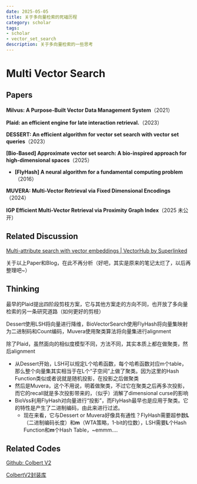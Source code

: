 ```yaml
---
date: 2025-05-05
title: 关于多向量检索的死磕历程
category: scholar
tags:
- scholar
- vector_set_search
description: 关于多向量检索的一些思考
---
```


# Multi Vector Search

## Papers

**Milvus: A Purpose-Built Vector Data Management System**（2021）

**Plaid: an efficient engine for late interaction retrieval.**（2023）

**DESSERT: An efficient algorithm for vector set search with vector set queries**（2023）

**[Bio-Based] Approximate vector set search: A bio-inspired approach for high-dimensional spaces**（2025）

- **[FlyHash] A neural algorithm for a fundamental computing problem**（2016）

**MUVERA: Multi-Vector Retrieval via Fixed Dimensional Encodings**（2024）

**IGP Efficient Multi-Vector Retrieval via Proximity Graph Index**（2025 未公开）

## Related Discussion

[Multi-attribute search with vector embeddings | VectorHub by Superlinked](https://superlinked.com/vectorhub/articles/multi-attribute-semantic-search)

关于以上Paper和Blog，在此不再分析（好吧，其实是原来的笔记太烂了，以后再整理吧~）



## Thinking

最早的Plaid提出四阶段剪枝方案，它与其他方案走的方向不同，也开放了多向量检索的另一条研究道路（如何更好的剪枝）

Dessert使用LSH将向量进行降维，BioVectorSearch使用FlyHash将向量集映射为二进制码和Count编码，Muvera使用聚类算法将向量集进行alignment

除了Plaid，虽然面向的相似度模型不同，方法不同，其实本质上都在做聚类，然后alignment

- 从Dessert开始，LSH可以规定L个哈希函数，每个哈希函数对应m个table，那么整个向量集其实相当于在L个“子空间”上做了聚类。因为这里的Hash Function类似或者说就是随机投影，在投影之后做聚类
- 然后是Muvera，这个不用说，明着做聚类，不过它在聚类之后再多次投影，而它的recall就是多次投影带来的，（似乎）消解了dimensional curse的影响
- BioVss利用FlyHash对向量进行“投影”，而FlyHash最早也是应用于聚类。它的特性是产生了二进制编码，由此来进行过滤。
  - 现在来看，它与Dessert or Muvera好像具有通性？FlyHash需要超参数**L**（二进制编码长度）和**m**（WTA策略，1-bit的位数），LSH需要**L**个Hash Function和**m**个Hash Table，~emmm….



## **Related Codes**

[Github: Colbert V2](https://github.com/stanford-futuredata/ColBERT)

[ColbertV2封装库](https://github.com/AnswerDotAI/RAGatouille)